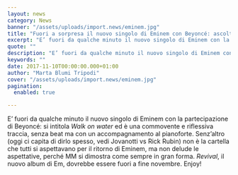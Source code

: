 ```yaml
---
layout: news
category: News
banner: "/assets/uploads/import.news/eminem.jpg"
title: "Fuori a sorpresa il nuovo singolo di Eminem con Beyoncé: ascoltalo qui"
excerpt: "E’ fuori da qualche minuto il nuovo singolo di Eminem con la partecipazione di Beyoncé: si intitola Walk on water ed è una commovente e riflessiva traccia, senza beat ma con un accompagnamento al pianoforte. Senz’altro (oggi ci capita di dirlo spesso, vedi Jovanotti vs Rick Rubin) non è la cartella che tutti si aspettavano [&hellip"
quote: ""
description: "E’ fuori da qualche minuto il nuovo singolo di Eminem con la partecipazione di Beyoncé: si intitola Walk on water ed è una commovente e riflessiva traccia, senza beat ma con un accompagnamento al pianoforte. Senz’altro (oggi ci capita di dirlo spesso, vedi Jovanotti vs Rick Rubin) non è la cartella che tutti si aspettavano [&hellip"
keywords: ""
date: 2017-11-10T00:00:00.000+01:00
author: "Marta Blumi Tripodi"
cover: "/assets/uploads/import.news/eminem.jpg"
pagination:
  enabled: true

---
```


E’ fuori da qualche minuto il nuovo singolo di Eminem con la partecipazione di Beyoncé: si intitola _Walk on water_ ed è una commovente e riflessiva traccia, senza beat ma con un accompagnamento al pianoforte. Senz’altro (oggi ci capita di dirlo spesso, vedi Jovanotti vs Rick Rubin) non è la cartella che tutti si aspettavano per il ritorno di Eminem, ma non delude le aspettative, perché MM si dimostra come sempre in gran forma. _Revival_, il nuovo album di Em, dovrebbe essere fuori a fine novembre. Enjoy!